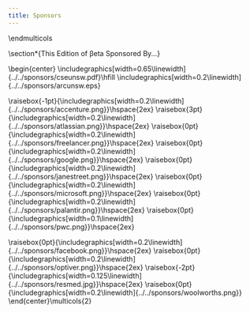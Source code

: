 ```yaml
---
title: Sponsors
---
```


\endmulticols

\section*{This Edition of βeta Sponsored By...}

\begin{center}
\includegraphics[width=0.65\linewidth]{../../sponsors/cseunsw.pdf}\hfill
\includegraphics[width=0.2\linewidth]{../../sponsors/arcunsw.eps}

\raisebox{-1pt}{\includegraphics[width=0.2\linewidth]{../../sponsors/accenture.png}}\hspace{2ex}
\raisebox{3pt}{\includegraphics[width=0.2\linewidth]{../../sponsors/atlassian.png}}\hspace{2ex}
\raisebox{0pt}{\includegraphics[width=0.2\linewidth]{../../sponsors/freelancer.png}}\hspace{2ex}
\raisebox{0pt}{\includegraphics[width=0.2\linewidth]{../../sponsors/google.png}}\hspace{2ex}
\raisebox{0pt}{\includegraphics[width=0.2\linewidth]{../../sponsors/janestreet.png}}\hspace{2ex}
\raisebox{0pt}{\includegraphics[width=0.2\linewidth]{../../sponsors/microsoft.png}}\hspace{2ex}
\raisebox{0pt}{\includegraphics[width=0.2\linewidth]{../../sponsors/palantir.png}}\hspace{2ex}
\raisebox{0pt}{\includegraphics[width=0.1\linewidth]{../../sponsors/pwc.png}}\hspace{2ex}

\raisebox{0pt}{\includegraphics[width=0.2\linewidth]{../../sponsors/facebook.png}}\hspace{2ex}
\raisebox{0pt}{\includegraphics[width=0.2\linewidth]{../../sponsors/optiver.png}}\hspace{2ex}
\raisebox{-2pt}{\includegraphics[width=0.125\linewidth]{../../sponsors/resmed.jpg}}\hspace{2ex}
\raisebox{0pt}{\includegraphics[width=0.2\linewidth]{../../sponsors/woolworths.png}}
\end{center}\multicols{2}
